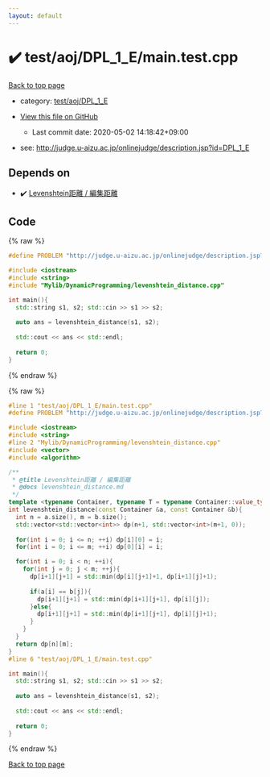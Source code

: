 ```yaml
---
layout: default
---
```


<!-- mathjax config similar to math.stackexchange -->
<script type="text/javascript" async
  src="https://cdnjs.cloudflare.com/ajax/libs/mathjax/2.7.5/MathJax.js?config=TeX-MML-AM_CHTML">
</script>
<script type="text/x-mathjax-config">
  MathJax.Hub.Config({
    TeX: { equationNumbers: { autoNumber: "AMS" }},
    tex2jax: {
      inlineMath: [ ['$','$'] ],
      processEscapes: true
    },
    "HTML-CSS": { matchFontHeight: false },
    displayAlign: "left",
    displayIndent: "2em"
  });
</script>

<script type="text/javascript" src="https://cdnjs.cloudflare.com/ajax/libs/jquery/3.4.1/jquery.min.js"></script>
<script src="https://cdn.jsdelivr.net/npm/jquery-balloon-js@1.1.2/jquery.balloon.min.js" integrity="sha256-ZEYs9VrgAeNuPvs15E39OsyOJaIkXEEt10fzxJ20+2I=" crossorigin="anonymous"></script>
<script type="text/javascript" src="../../../../assets/js/copy-button.js"></script>
<link rel="stylesheet" href="../../../../assets/css/copy-button.css" />


# :heavy_check_mark: test/aoj/DPL_1_E/main.test.cpp

<a href="../../../../index.html">Back to top page</a>

* category: <a href="../../../../index.html#ff011c241521fe723b9ada74a9467695">test/aoj/DPL_1_E</a>
* <a href="{{ site.github.repository_url }}/blob/master/test/aoj/DPL_1_E/main.test.cpp">View this file on GitHub</a>
    - Last commit date: 2020-05-02 14:18:42+09:00


* see: <a href="http://judge.u-aizu.ac.jp/onlinejudge/description.jsp?id=DPL_1_E">http://judge.u-aizu.ac.jp/onlinejudge/description.jsp?id=DPL_1_E</a>


## Depends on

* :heavy_check_mark: <a href="../../../../library/Mylib/DynamicProgramming/levenshtein_distance.cpp.html">Levenshtein距離 / 編集距離</a>


## Code

<a id="unbundled"></a>
{% raw %}
```cpp
#define PROBLEM "http://judge.u-aizu.ac.jp/onlinejudge/description.jsp?id=DPL_1_E"

#include <iostream>
#include <string>
#include "Mylib/DynamicProgramming/levenshtein_distance.cpp"

int main(){
  std::string s1, s2; std::cin >> s1 >> s2;
  
  auto ans = levenshtein_distance(s1, s2);
  
  std::cout << ans << std::endl;
  
  return 0;
}

```
{% endraw %}

<a id="bundled"></a>
{% raw %}
```cpp
#line 1 "test/aoj/DPL_1_E/main.test.cpp"
#define PROBLEM "http://judge.u-aizu.ac.jp/onlinejudge/description.jsp?id=DPL_1_E"

#include <iostream>
#include <string>
#line 2 "Mylib/DynamicProgramming/levenshtein_distance.cpp"
#include <vector>
#include <algorithm>

/**
 * @title Levenshtein距離 / 編集距離
 * @docs levenshtein_distance.md
 */
template <typename Container, typename T = typename Container::value_type>
int levenshtein_distance(const Container &a, const Container &b){
  int n = a.size(), m = b.size();
  std::vector<std::vector<int>> dp(n+1, std::vector<int>(m+1, 0));
  
  for(int i = 0; i <= n; ++i) dp[i][0] = i;
  for(int i = 0; i <= m; ++i) dp[0][i] = i;

  for(int i = 0; i < n; ++i){
    for(int j = 0; j < m; ++j){
      dp[i+1][j+1] = std::min(dp[i][j+1]+1, dp[i+1][j]+1);
      
      if(a[i] == b[j]){
        dp[i+1][j+1] = std::min(dp[i+1][j+1], dp[i][j]);
      }else{
        dp[i+1][j+1] = std::min(dp[i+1][j+1], dp[i][j]+1);
      }
    }
  }
  return dp[n][m];
}
#line 6 "test/aoj/DPL_1_E/main.test.cpp"

int main(){
  std::string s1, s2; std::cin >> s1 >> s2;
  
  auto ans = levenshtein_distance(s1, s2);
  
  std::cout << ans << std::endl;
  
  return 0;
}

```
{% endraw %}

<a href="../../../../index.html">Back to top page</a>

